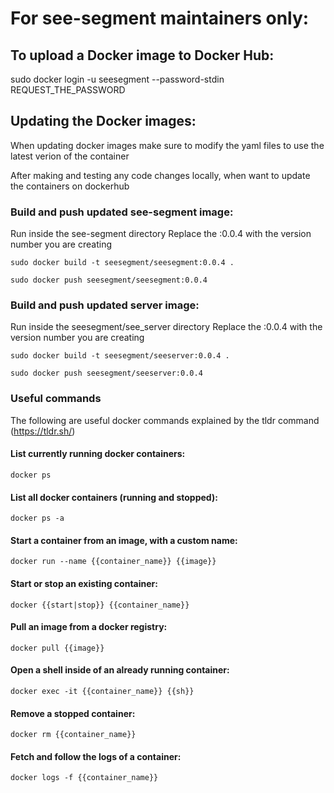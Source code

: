 # For see-segment maintainers only:
## To upload a Docker image to Docker Hub:
sudo docker login -u seesegment --password-stdin REQUEST_THE_PASSWORD

## Updating the Docker images:
When updating docker images make sure to modify the yaml files to use the latest verion of the container

After making and testing any code changes locally, when want to update the containers on dockerhub

### Build and push updated see-segment image:
Run inside the see-segment directory
Replace the :0.0.4 with the version number you are creating

`sudo docker build -t seesegment/seesegment:0.0.4 .`

`sudo docker push seesegment/seesegment:0.0.4`

### Build and push updated server image:
Run inside the seesegment/see_server directory
Replace the :0.0.4 with the version number you are creating

`sudo docker build -t seesegment/seeserver:0.0.4 .`

`sudo docker push seesegment/seeserver:0.0.4`


### Useful commands
The following are useful docker commands explained by the tldr command
(https://tldr.sh/)

#### List currently running docker containers:
`docker ps`

#### List all docker containers (running and stopped):
`docker ps -a`

#### Start a container from an image, with a custom name:
`docker run --name {{container_name}} {{image}}`

#### Start or stop an existing container:
`docker {{start|stop}} {{container_name}}`

#### Pull an image from a docker registry:
`docker pull {{image}}`

#### Open a shell inside of an already running container:
`docker exec -it {{container_name}} {{sh}}`

#### Remove a stopped container:
`docker rm {{container_name}}`

#### Fetch and follow the logs of a container:
`docker logs -f {{container_name}}`


